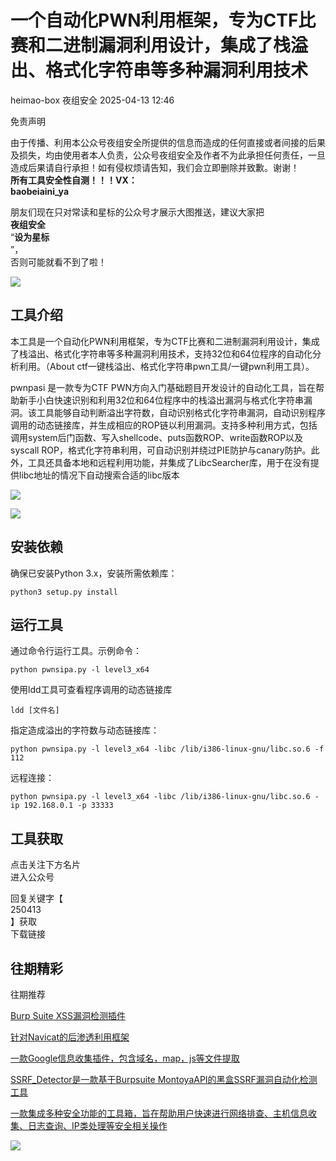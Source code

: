 #  一个自动化PWN利用框架，专为CTF比赛和二进制漏洞利用设计，集成了栈溢出、格式化字符串等多种漏洞利用技术   
heimao-box  夜组安全   2025-04-13 12:46  
  
免责声明  
  
由于传播、利用本公众号夜组安全所提供的信息而造成的任何直接或者间接的后果及损失，均由使用者本人负责，公众号夜组安全及作者不为此承担任何责任，一旦造成后果请自行承担！如有侵权烦请告知，我们会立即删除并致歉。谢谢！  
**所有工具安全性自测！！！VX：**  
**baobeiaini_ya**  
  
朋友们现在只对常读和星标的公众号才展示大图推送，建议大家把  
**夜组安全**  
“**设为星标**  
”，  
否则可能就看不到了啦！  
  
  
![](https://mmbiz.qpic.cn/sz_mmbiz_png/icZ1W9s2Jp2WrOMH4AFgkSfEFMOvvFuVKmDYdQjwJ9ekMm4jiasmWhBicHJngFY1USGOZfd3Xg4k3iamUOT5DcodvA/640?wx_fmt=png&from=appmsg "")  
  
## 工具介绍  
  
本工具是一个自动化PWN利用框架，专为CTF比赛和二进制漏洞利用设计，集成了栈溢出、格式化字符串等多种漏洞利用技术，支持32位和64位程序的自动化分析利用。（About ctf一键栈溢出、格式化字符串pwn工具/一键pwn利用工具）。  
  
pwnpasi 是一款专为CTF PWN方向入门基础题目开发设计的自动化工具，旨在帮助新手小白快速识别和利用32位和64位程序中的栈溢出漏洞与格式化字符串漏洞。该工具能够自动判断溢出字符数，自动识别格式化字符串漏洞，自动识别程序调用的动态链接库，并生成相应的ROP链以利用漏洞。支持多种利用方式，包括调用system后门函数、写入shellcode、puts函数ROP、write函数ROP以及syscall ROP，格式化字符串利用，可自动识别并绕过PIE防护与canary防护。此外，工具还具备本地和远程利用功能，并集成了LibcSearcher库，用于在没有提供libc地址的情况下自动搜索合适的libc版本  
  
![](https://mmbiz.qpic.cn/sz_mmbiz_png/icZ1W9s2Jp2UibnTuzmAtAleXxvujKxgibhsQdtk46f0tWP7L9TphM4cia4iculbfpzR5ibgwwIU8udmOgEUJMz4G4GA/640?wx_fmt=png&from=appmsg "")  
  
![](https://mmbiz.qpic.cn/sz_mmbiz_png/icZ1W9s2Jp2UibnTuzmAtAleXxvujKxgibhzXsVx2tnuBicHMM0HFI9WibrcpFBavn7VNQ3L92ib2A1ce6pfHyBLdP2w/640?wx_fmt=png&from=appmsg "")  
## 安装依赖  
  
确保已安装Python 3.x，安装所需依赖库：  
```
python3 setup.py install
```  
## 运行工具  
  
通过命令行运行工具。示例命令：  
```
python pwnsipa.py -l level3_x64
```  
  
使用ldd工具可查看程序调用的动态链接库  
```
ldd [文件名]
```  
  
指定造成溢出的字符数与动态链接库：  
```
python pwnsipa.py -l level3_x64 -libc /lib/i386-linux-gnu/libc.so.6 -f 112
```  
  
远程连接：  
```
python pwnsipa.py -l level3_x64 -libc /lib/i386-linux-gnu/libc.so.6 -ip 192.168.0.1 -p 33333
```  
  
  
## 工具获取  
  
  
  
点击关注下方名片  
进入公众号  
  
回复关键字【  
250413  
】获取  
下载链接  
  
  
## 往期精彩  
  
  
往期推荐  
  
[Burp Suite XSS漏洞检测插件](http://mp.weixin.qq.com/s?__biz=Mzk0ODM0NDIxNQ==&mid=2247494026&idx=1&sn=f663b11da0137bd899cfaaaed6e89e07&chksm=c36bad72f41c246427e5db486af24cbfe5bde0ad87e7da3c7ace0cf767cfbf4442a98c70bba5&scene=21#wechat_redirect)  
  
  
[针对Navicat的后渗透利用框架](http://mp.weixin.qq.com/s?__biz=Mzk0ODM0NDIxNQ==&mid=2247494010&idx=1&sn=ed479d0c39e0a2f80327a1b08b7e066f&chksm=c36bad82f41c249405ea6fe42d80e8cc498f40e1ac8285e0ea7baaba777a7a2cc950b95d2990&scene=21#wechat_redirect)  
  
  
[一款Google信息收集插件，包含域名，map，js等文件提取](http://mp.weixin.qq.com/s?__biz=Mzk0ODM0NDIxNQ==&mid=2247494009&idx=1&sn=b4390e4e240366d555468a99a1ab8823&chksm=c36bad81f41c24978d47058abf7b2d7091982d4f2d193f18c8ccc0cb7513a4708a200b782206&scene=21#wechat_redirect)  
  
  
[SSRF_Detector是一款基于Burpsuite MontoyaAPI的黑盒SSRF漏洞自动化检测工具](http://mp.weixin.qq.com/s?__biz=Mzk0ODM0NDIxNQ==&mid=2247494002&idx=1&sn=7915d11f7efcf5a1c49366bd82805588&chksm=c36bad8af41c249c7b41022b877945c5014ca5eb53dd16ce640e2dab2241ecec5605b866b732&scene=21#wechat_redirect)  
  
  
[一款集成多种安全功能的工具箱，旨在帮助用户快速进行网络排查、主机信息收集、日志查询、IP类处理等安全相关操作](http://mp.weixin.qq.com/s?__biz=Mzk0ODM0NDIxNQ==&mid=2247494001&idx=1&sn=f0314943f0e0d1ebf4a6f1d4faaafd22&chksm=c36bad89f41c249fbe2c82b166b466d31d09670e0870501d24d111e47fae380a6768d6a89368&scene=21#wechat_redirect)  
  
  
![](https://mmbiz.qpic.cn/mmbiz_png/OAmMqjhMehrtxRQaYnbrvafmXHe0AwWLr2mdZxcg9wia7gVTfBbpfT6kR2xkjzsZ6bTTu5YCbytuoshPcddfsNg/640?wx_fmt=other&wxfrom=5&wx_lazy=1&wx_co=1&random=0.8399406679299557&tp=webp "")  
  
  
